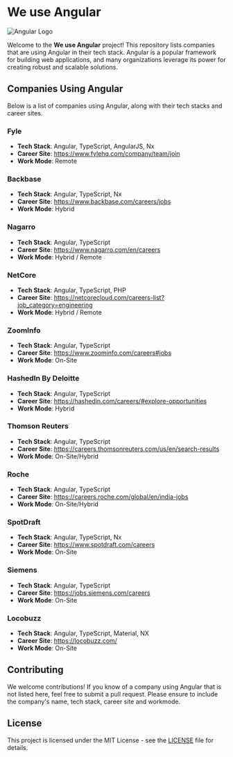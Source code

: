 # We use Angular

![Angular Logo](./angular_logo.png)

Welcome to the **We use Angular** project! This repository lists companies that are using Angular in their tech stack. Angular is a popular framework for building web applications, and many organizations leverage its power for creating robust and scalable solutions.

## Companies Using Angular

Below is a list of companies using Angular, along with their tech stacks and career sites.

###  **Fyle**
- **Tech Stack**: Angular, TypeScript, AngularJS, Nx
- **Career Site**: https://www.fylehq.com/company/team/join
- **Work Mode**: Remote

###  **Backbase**
- **Tech Stack**: Angular, TypeScript, Nx
- **Career Site**: https://www.backbase.com/careers/jobs
- **Work Mode**: Hybrid

###  **Nagarro**
- **Tech Stack**: Angular, TypeScript
- **Career Site**: https://www.nagarro.com/en/careers
- **Work Mode**: Hybrid / Remote

###  **NetCore**
- **Tech Stack**: Angular, TypeScript, PHP
- **Career Site**: https://netcorecloud.com/careers-list?job_category=engineering
- **Work Mode**: Hybrid / Remote

###  **ZoomInfo**
- **Tech Stack**: Angular, TypeScript
- **Career Site**: https://www.zoominfo.com/careers#jobs
- **Work Mode**: On-Site

###  **HashedIn By Deloitte**
- **Tech Stack**: Angular, TypeScript
- **Career Site**: https://hashedin.com/careers/#explore-opportunities
- **Work Mode**: Hybrid

###  **Thomson Reuters**
- **Tech Stack**: Angular, TypeScript
- **Career Site**: https://careers.thomsonreuters.com/us/en/search-results
- **Work Mode**: On-Site/Hybrid

###  **Roche**
- **Tech Stack**: Angular, TypeScript
- **Career Site**: https://careers.roche.com/global/en/india-jobs
- **Work Mode**: On-Site/Hybrid

###  **SpotDraft**
- **Tech Stack**: Angular, TypeScript, Nx
- **Career Site**: https://www.spotdraft.com/careers
- **Work Mode**: On-Site

###  **Siemens**
- **Tech Stack**: Angular, TypeScript
- **Career Site**: https://jobs.siemens.com/careers
- **Work Mode**: On-Site

###  **Locobuzz**
- **Tech Stack**: Angular, TypeScript, Material, NX
- **Career Site**: https://locobuzz.com/
- **Work Mode**: On-Site





## Contributing

We welcome contributions! If you know of a company using Angular that is not listed here, feel free to submit a pull request. Please ensure to include the company's name, tech stack, career site and workmode.

## License

This project is licensed under the MIT License - see the [LICENSE](LICENSE) file for details.
